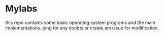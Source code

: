 # Mylabs
this repo contains some basic operating system programs and the main implementations.
ping for any doubts or create am issue for modification.
